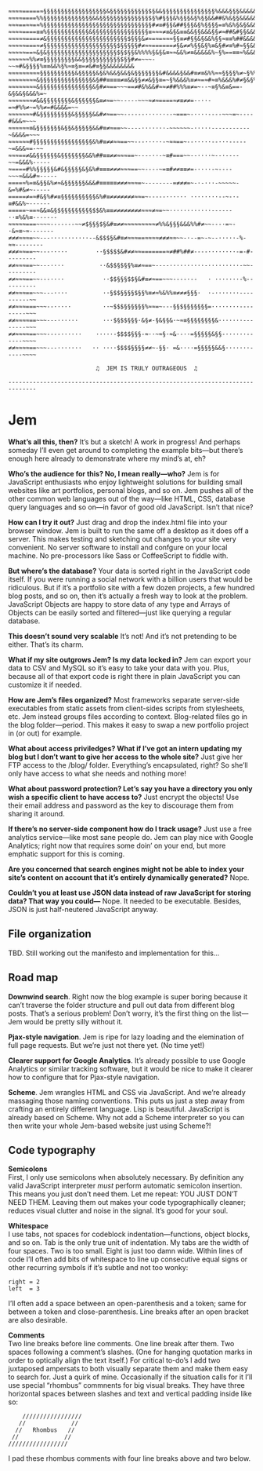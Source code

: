 ```
≈≈≈≈=====≈§§§§§§§§§§§§§§§§§§&§§§§§§§§§§§$§&&§§§§§§§§§§§§§§§%&&&§§§&&&&&&&&&&&&
≈≈≈≈====%%§§§§§§§§§§§§§§&&§§§§§§§§§§§§§§$§%#§§§&%§§§&§%§§&&##&%&§§&&&&&&&&&&&&
≈≈≈==≈≈=≈%§§§§§§§§§§§§§§§§§§§§§§§§§§§§§§§#≠≡#§§&##§§§&§%§§§§=≡%&%§&§&&&&&&&&&&
≈≈≈≈====≡≡%§§§§§§§§§§§§&§§§§§§§§§§§§§§§§≡≈≈≈≠≡&§&≡≡&&§§&&&§§≠≈##&#§§&&&&&&&&&&
≈≈≈≈≈====≠&§§§§§§§§§§§§§§§§§§§§§§§$§§§&≠≈=≈=≈≈≈§§≡≠#§§&§&&%§§≈≡≡%##&&&&&&&&&&&
≈≈≈≈≈===≈≠§§§§§§§§§§§§§§§§§§§§§$§§§§§#≠≈≈======≠§&≠≠%§§&§%≡&§#≠≡%#≈§§&&&&&&&&&
≈≈≈≈≈==≈&§&§§§§§§§§§§§§§§§§§§§§$§$§§&%%%%§&§&≡≈≈&&%≠≡&&&&&%~§%==≡≡≈%&&&&&&&&&&
≈≈≈≈≈≈%%≠≡§§§§§§§§§&&§§§§§§§§§§§$§§#≠=~~~-~~≈#&§§§§%≡≡&&%§%≈≡§≡=≠&#≡§§&&&&&&&&
≈≈≈≈≈≈≈≈≈§§§§§§§§§§&§§§§§&§&%&&§&&§&§§§§§§§&#&&&&§&&#≡≠≡&%%≈≈§§§§%≠~§%%&&&&&&%
≈≈≈≈≈≈≈≈&§§§§§§§§§§§§§§§&§##≡≡≡≡≠≡&&§§≠≠&§§≡=~§%&&&%≡≠≈=≈#≈≡%&&&%#≠§&§%&&&&&#≡
≈≈≈≈≈≈≈≈&§§§§§§§§§§§§§§§&§#≠≈==~~~==≠#&%&&#≈≈≠##%%%≡≠=~--~≡§%&≡&==-&§&&§&&&%=~
≈≈≈≈≈≈≈≠&&§§§§§§§§&§§§§§§&≡≠≈=~~-----~~~≈≠≈====≈≠≡≠≠=--··-=≈#%%≠~=%%≠=#&&&&=~~
≈≈≈≈≈≈≈#&§§§§§§§§§&§§§§§&&#≠≈==~~------······--~===~-····----~~~=~----#&&&≈~~~
≈≈≈≈≈≈≡&§§§§§§§&§§&§§§§§&&#≡≠≈==~~----·······-~~~~~~-·····-----------~&&&&=~~~
≈≈≈≈≈≈#§§§§§§§§§§§§§§§§§&%#≡≠≠≈≈==~~---·····-~≈≈==~--·····--···-----~=&&&≈=-~~
≈≈≈==≠&&§§§§§§&§§§§§§§&&%##≡≡≠≠≈≈≈==~----··-~≡#===~~--····~--·----~~=&&&%-----
≈====#%%§§§§§&#&§§§§§&§&%#≡≡≡≠≠≠≈≈≈==~~----~=≡#≠≠≡≡≠=-····-~----~~~≈&&&#≈-----
====≈%=≡&§§&%≠≈&§§§§§§&&&#≡≡≡≡≡≠≠≠≈≈≈=~--------=≠≠≠=~-·-···-~~~~~-&=%#&≠~-----
=====≠=≈#&§%#≠≡§§§§§§§§§§&%#≡≠≠≠≠≠≠≠≈≈=~-----······ ········--~-·-≡#&&%~------
=====~==≈&&≡&§$§§§§§§§§§$$&%≡≡≠≠≠≠≠≠≠≠≈≈≈≠≈=~~············------··≡%&%≡-------
≈≈≈≈≈===~~~~-------~~≠$§§§$§&#≡≠≠≈≈≈≈≈≈≈≈≈≠%%&§§§&&&%%#≠~~---·=~-·&≈≡~≈-------
≠≠≠≈≈≈=~~---···········--&$$$§&#≡≠≈≈≈==≈≈≈≈≠≠≠≈≈~~-·--=~-~--·····-%-≈≈--------
≠≠≠≈≈==~~---·····        ··§$$$$&#≠≠≈≈=======≈≠##%##≠----········-=-#---------
≠≠≈≈≈==~~---····          ··&$$§$§§%≡≠≈==~----··········-·········-~~---------
≠≠≈≈≈==~~---····           ··$$§§§$$§&#≡≠≈==~~~----·--   · ·······-%----------
≠≠≈≈≈==~~~---····          ··§$$§§§§$§§%≡≠≈%&%%≡≠≠≠§§§·  ·-·······----------~~
≠≠≈≈≈===~~~--·····         ··~$$$§§§§§§%≈≈=~---§§$§§§§§§§=········---------~~~
≠≠≈≈≈≈==~~~---······       ···$§$$§§§·&§≠-§&§§&·~≈≡§§§§§§§§&·······--------~~~
≠≠≈≈≈≈==~~~----······    ·····-$$$$§§§-≈··~≈§·≈&·-··=§§§§§&§§-······------~~~~
≠≠≈≈≈≈==~~~---·······   ·· ····$$$$§§§§≠≠~-§§· =&····=§§§§§&&§·······-----~~~~

                         ♫  JEM IS TRULY OUTRAGEOUS  ♫                        

------------------------------------------------------------------------------
```




Jem  
==============================================================================

**What’s all this, then?**
It’s but a sketch! A work in progress! And perhaps someday I’ll even get 
around to completing the example bits—but there’s enough here already to 
demonstrate where my mind’s at, eh?

**Who’s the audience for this? No, I mean really—who?**
Jem is for JavaScript enthusiasts who enjoy lightweight solutions for building
small websites like art portfolios, personal blogs, and so on. Jem pushes 
all of the other common web languages out of the way—like HTML, CSS, database 
query languages and so on—in favor of good old JavaScript. Isn’t that nice?

**How can I try it out?**
Just drag and drop the index.html file into your browser window. Jem is built
to run the same off a desktop as it does off a server. This makes testing and 
sketching out changes to your site very convenient. No server software to 
install and confgure on your local machine. No pre-processors like Sass or 
CoffeeScript to fiddle with. 

**But where’s the database?**
Your data is sorted right in the JavaScript code itself. If you were running a
social network with a billion users that would be ridiculous. But if it’s a 
portfolio site with a few dozen projects, a few hundred blog posts, and so on, 
then it’s actually a fresh way to look at the problem. JavaScript Objects are 
happy to store data of any type and Arrays of Objects can be easily sorted and
filtered—just like querying a regular database. 

**This doesn’t sound very scalable**
It’s not! And it’s not pretending to be either. That’s its charm.

**What if my site outgrows Jem? Is my data locked in?**
Jem can export your data to CSV and MySQL so it’s easy to take your data with 
you. Plus, because all of that export code is right there in plain JavaScript 
you can customize it if needed. 

**How are Jem’s files organized?**
Most frameworks separate server-side executables from static assets from 
client-sides scripts from stylesheets, etc. Jem instead groups files according
to context. Blog-related files go in the blog folder—period. This makes it 
easy to swap a new portfolio project in (or out) for example.

**What about access priviledges? What if I’ve got an intern updating my blog 
but I don’t want to give her access to the whole site?**
Just give her FTP access to the /blog/ folder. Everything’s encapsulated, 
right? So she’ll only have access to what she needs and nothing more!

**What about password protection? Let’s say you have a directory you only wish
a specific client to have access to?**
Just encrypt the objects! Use their email address and password as the key to 
discourage them from sharing it around. 

**If there’s no server-side component how do I track usage?**
Just use a free analytics service—like most sane people do. Jem can play nice
with Google Analytics; right now that requires some doin’ on your end, but 
more emphatic support for this is coming. 

**Are you concerned that search engines might not be able to index your site’s
content on account that it’s entirely dynamically generated?**
Nope.

**Couldn’t you at least use JSON data instead of raw JavaScript for storing
data? That way you could—**
Nope. It needed to be executable. Besides, JSON is just half-neutered 
JavaScript anyway.



File organization
------------------------------------------------------------------------------

TBD. Still working out the manifesto and implementation for this...




Road map
------------------------------------------------------------------------------

**Downwind search**. Right now the blog example is super boring because it 
can’t traverse the folder structure and pull out data from different blog
posts. That’s a serious problem! Don’t worry, it’s the first thing on the 
list—Jem would be pretty silly without it.

**Pjax-style navigation**. Jem is ripe for lazy loading and the elemination of
full page requests. But we’re just not there yet. (No time yet!)

**Clearer support for Google Analytics**. It’s already possible to use Google
Analytics or similar tracking software, but it would be nice to make it 
clearer how to configure that for Pjax-style navigation.

**Scheme**. Jem wrangles HTML and CSS via JavaScript. And we’re already 
massaging those naming conventions. This puts us just a step away from 
crafting an entirely different language. Lisp is beautiful. JavaScript is 
already based on Scheme. Why not add a Scheme interpreter so you can then 
write your whole Jem-based website just using Scheme?!




Code typography
------------------------------------------------------------------------------

__Semicolons__  
First, I only use semicolons when absolutely necessary. By definition any
valid JavaScript interpreter _must_ perform automatic semicolon insertion. 
This means you just don’t need them. Let me repeat: YOU JUST DON’T NEED THEM.
Leaving them out makes your code typographically cleaner; reduces visual 
clutter and noise in the signal. It’s good for your soul.

__Whitespace__  
I use tabs, not spaces for codeblock indentation—functions, object blocks, and
so on. Tab is the only true unit of indentation. My tabs are the width of four
spaces. Two is too small. Eight is just too damn wide. Within lines of code 
I’ll often add bits of whitespace to line up consecutive equal signs or other
recurring symbols if it’s subtle and not too wonky:
```  
right = 2  
left  = 3  
```  

I’ll often add a space between an open-parenthesis and a token; same for 
between a token and close-parenthesis. Line breaks after an open bracket are
also desirable. 

__Comments__  
Two line breaks before line comments. One line break after them. Two spaces 
following a comment’s slashes. (One for hanging quotation marks in order to
optically align the text itself.) For critical to-do’s I add two juxtaposed
ampersats to both visually separate them and make them easy to search for. 
Just a quirk of mine. Occasionally if the situation calls for it I’ll use 
special “rhombus” commnents for big visual breaks. They have three horizontal 
spaces between slashes and text and vertical padding inside like so:  
```  
    /////////////////  
   //             //  
  //   Rhombus   //  
 //             //  
/////////////////  
```  
I pad these rhombus comments with four line breaks above and two below.



